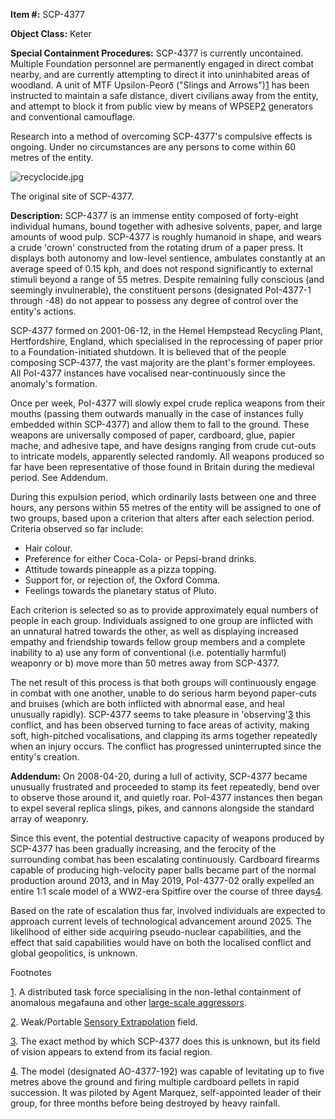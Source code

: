 **Item #:** SCP-4377

**Object Class:** Keter

**Special Containment Procedures:** SCP-4377 is currently uncontained. Multiple Foundation personnel are permanently engaged in direct combat nearby, and are currently attempting to direct it into uninhabited areas of woodland. A unit of MTF Upsilon-Peorð ("Slings and Arrows")[1](javascript:;) has been instructed to maintain a safe distance, divert civilians away from the entity, and attempt to block it from public view by means of WPSEP[2](javascript:;) generators and conventional camouflage.

Research into a method of overcoming SCP-4377's compulsive effects is ongoing. Under no circumstances are any persons to come within 60 metres of the entity.

![recyclocide.jpg](http://scp-wiki.wdfiles.com/local--files/scp-4377/recyclocide.jpg)

The original site of SCP-4377.

**Description:** SCP-4377 is an immense entity composed of forty-eight individual humans, bound together with adhesive solvents, paper, and large amounts of wood pulp. SCP-4377 is roughly humanoid in shape, and wears a crude 'crown' constructed from the rotating drum of a paper press. It displays both autonomy and low-level sentience, ambulates constantly at an average speed of 0.15 kph, and does not respond significantly to external stimuli beyond a range of 55 metres. Despite remaining fully conscious (and seemingly invulnerable), the constituent persons (designated PoI-4377-1 through -48) do not appear to possess any degree of control over the entity's actions.

SCP-4377 formed on 2001-06-12, in the Hemel Hempstead Recycling Plant, Hertfordshire, England, which specialised in the reprocessing of paper prior to a Foundation-initiated shutdown. It is believed that of the people composing SCP-4377, the vast majority are the plant's former employees. All PoI-4377 instances have vocalised near-continuously since the anomaly's formation.

Once per week, PoI-4377 will slowly expel crude replica weapons from their mouths (passing them outwards manually in the case of instances fully embedded within SCP-4377) and allow them to fall to the ground. These weapons are universally composed of paper, cardboard, glue, papier mache, and adhesive tape, and have designs ranging from crude cut-outs to intricate models, apparently selected randomly. All weapons produced so far have been representative of those found in Britain during the medieval period. See Addendum.

During this expulsion period, which ordinarily lasts between one and three hours, any persons within 55 metres of the entity will be assigned to one of two groups, based upon a criterion that alters after each selection period. Criteria observed so far include:

*   Hair colour.
*   Preference for either Coca-Cola- or Pepsi-brand drinks.
*   Attitude towards pineapple as a pizza topping.
*   Support for, or rejection of, the Oxford Comma.
*   Feelings towards the planetary status of Pluto.

Each criterion is selected so as to provide approximately equal numbers of people in each group. Individuals assigned to one group are inflicted with an unnatural hatred towards the other, as well as displaying increased empathy and friendship towards fellow group members and a complete inability to a) use any form of conventional (i.e. potentially harmful) weaponry or b) move more than 50 metres away from SCP-4377.

The net result of this process is that both groups will continuously engage in combat with one another, unable to do serious harm beyond paper-cuts and bruises (which are both inflicted with abnormal ease, and heal unusually rapidly). SCP-4377 seems to take pleasure in 'observing'[3](javascript:;) this conflict, and has been observed turning to face areas of activity, making soft, high-pitched vocalisations, and clapping its arms together repeatedly when an injury occurs. The conflict has progressed uninterrupted since the entity's creation.

**Addendum:** On 2008-04-20, during a lull of activity, SCP-4377 became unusually frustrated and proceeded to stamp its feet repeatedly, bend over to observe those around it, and quietly roar. PoI-4377 instances then began to expel several replica slings, pikes, and cannons alongside the standard array of weaponry.

Since this event, the potential destructive capacity of weapons produced by SCP-4377 has been gradually increasing, and the ferocity of the surrounding combat has been escalating continuously. Cardboard firearms capable of producing high-velocity paper balls became part of the normal production around 2013, and in May 2019, PoI-4377-02 orally expelled an entire 1:1 scale model of a WW2-era Spitfire over the course of three days[4](javascript:;).

Based on the rate of escalation thus far, involved individuals are expected to approach current levels of technological advancement around 2025. The likelihood of either side acquiring pseudo-nuclear capabilities, and the effect that said capabilities would have on both the localised conflict and global geopolitics, is unknown.

Footnotes

[1](javascript:;). A distributed task force specialising in the non-lethal containment of anomalous megafauna and other [large-scale aggressors](/scp-4029).

[2](javascript:;). Weak/Portable [Sensory Extrapolation](/scp-4774) field.

[3](javascript:;). The exact method by which SCP-4377 does this is unknown, but its field of vision appears to extend from its facial region.

[4](javascript:;). The model (designated AO-4377-192) was capable of levitating up to five metres above the ground and firing multiple cardboard pellets in rapid succession. It was piloted by Agent Marquez, self-appointed leader of their group, for three months before being destroyed by heavy rainfall.